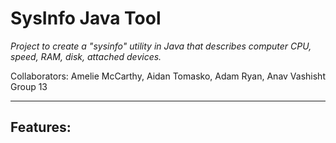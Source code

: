 # SysInfo Java Tool

*Project to create a "sysinfo" utility in Java that describes computer CPU, speed, RAM, disk, attached devices.*

Collaborators: Amelie McCarthy, Aidan Tomasko, Adam Ryan, Anav Vashisht
Group 13

---

## Features:
